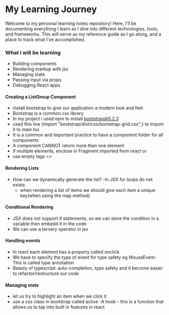 # My Learning Journey

Welcome to my personal learning notes repository! Here, I'll be documenting everything I learn as I dive into different technologies, tools, and frameworks. This will serve as my reference guide as I go along, and a place to track what I’ve accomplished.

### What i will be learning

- Building components
- Rendering markup with jsx
- Managing state
- Passing input via props
- Debugging React apps

#### Creating a ListGroup Component

- install bootstrap to give our application a modern look and feel
- Bootstrap is a common css library
- In my project i used npm to install bootstrap@5.2.3
- used this line {import "bootstrap/dist/css/bootstrap-grid.css";} to import it to main.tsx
- It is a common and important practice to have a component folder for all components
- A component CANNOT return more than one element
- if multiple elements, enclose in Fragment imported from react or
- use empty tags <>

#### Rendering Lists

- How can we dynamically generate the list?
  -In JSX for loops do not exists
  - when rendering a list of items we should give each item a unique key(when using the map method)

#### Conditional Rendering

- JSX does not support if statements, so we can store the condition in a variable then embedd it in the code
- We can use a ternary operator in jsx

#### Handling events

- In react each element has a property called onclick
- We have to specify the type of event for type safety eg MouseEvent- This is called type annotation
- Beauty of typescript: auto-completion, type safety and it become easier to refactor/restructure our code

#### Managing state

- let us try to highlight an item when we click it
- use a css class in bootstrap called active
  -A hook - this is a function that allows us to tap into built in features in react

